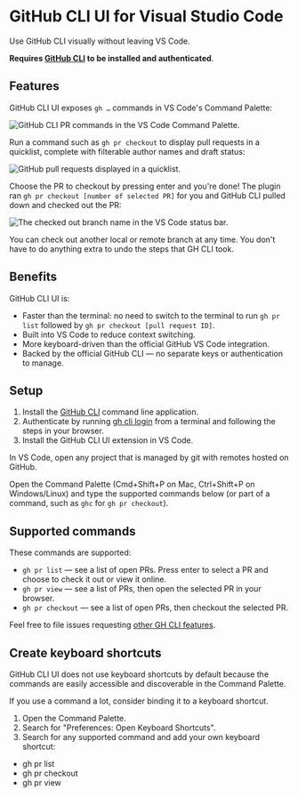 # GitHub CLI UI for Visual Studio Code

Use GitHub CLI visually without leaving VS Code.

**Requires [GitHub CLI](https://cli.github.com/) to be installed and authenticated**.

## Features

GitHub CLI UI exposes `gh …` commands in VS Code's Command Palette:

<img src="https://github.com/nickcernis/gh-cli-ui/blob/main/docs/images/gh-pr-commands.png?raw=true" alt="GitHub CLI PR commands in the VS Code Command Palette.">

Run a command such as `gh pr checkout` to display pull requests in a quicklist, complete with filterable author names and draft status:

<img src="https://github.com/nickcernis/gh-cli-ui/blob/main/docs/images/gh-pr-checkout.png?raw=true" alt="GitHub pull requests displayed in a quicklist.">

Choose the PR to checkout by pressing enter and you're done! The plugin ran `gh pr checkout [number of selected PR]` for you and GitHub CLI pulled down and checked out the PR:

<img src="https://github.com/nickcernis/gh-cli-ui/blob/main/docs/images/checkout-out-pr.png?raw=true" alt="The checked out branch name in the VS Code status bar.">

You can check out another local or remote branch at any time. You don't have to do anything extra to undo the steps that GH CLI took.

## Benefits

GitHub CLI UI is:

- Faster than the terminal: no need to switch to the terminal to run `gh pr list` followed by `gh pr checkout [pull request ID]`.
- Built into VS Code to reduce context switching.
- More keyboard-driven than the official GitHub VS Code integration.
- Backed by the official GitHub CLI — no separate keys or authentication to manage.

## Setup
1. Install the [GitHub CLI](https://cli.github.com/) command line application.
2. Authenticate by running [gh cli login](https://cli.github.com/manual/gh_auth_login) from a terminal and following the steps in your browser.
3. Install the GitHub CLI UI extension in VS Code.

In VS Code, open any project that is managed by git with remotes hosted on GitHub.

Open the Command Palette (Cmd+Shift+P on Mac, Ctrl+Shift+P on Windows/Linux) and type the supported commands below (or part of a command, such as `ghc` for `gh pr checkout`).

## Supported commands

These commands are supported:

- `gh pr list` — see a list of open PRs. Press enter to select a PR and choose to check it out or view it online.
- `gh pr view` — see a list of PRs, then open the selected PR in your browser.
- `gh pr checkout` — see a list of open PRs, then checkout the selected PR.

Feel free to file issues requesting [other GH CLI features](https://cli.github.com/manual/).

## Create keyboard shortcuts
GitHub CLI UI does not use keyboard shortcuts by default because the commands are easily accessible and discoverable in the Command Palette.

If you use a command a lot, consider binding it to a keyboard shortcut.

1. Open the Command Palette.
2. Search for "Preferences: Open Keyboard Shortcuts".
3. Search for any supported command and add your own keyboard shortcut:

- gh pr list
- gh pr checkout
- gh pr view 
